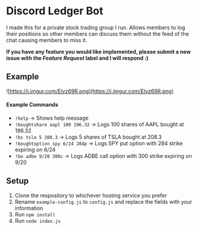 # Discord Ledger Bot
I made this for a private stock trading group I run. Allows members to log their positions so other members can discuss them without the feed of the chat causing members to miss it.

**If you have any feature you would like implemented, please submit a new issue with the _Feature Request_ label and I will respond :\)**

## Example
![https://i.imgur.com/Elyz69R.png](https://i.imgur.com/Elyz69R.png)

#### Example Commands
- `!help` -> Shows help message
- `!boughtshare aapl 100 196.32` -> Logs 100 shares of AAPL bought at 196.32
- `!bs tsla 5 208.3` -> Logs 5 shares of TSLA bought at 208.3
- `!boughtoption spy 6/24 284p` -> Logs SPY put option with 284 strike expiring on 6/24
- `!bo adbe 9/20 300c` -> Logs ADBE call option with 300 strike expiring on 9/20 

## Setup
1. Clone the respository to whichever hosting service you prefer
2. Rename `example-config.js` to `config.js` and replace the fields with your information
3. Run `npm install`
4. Run `node index.js`
